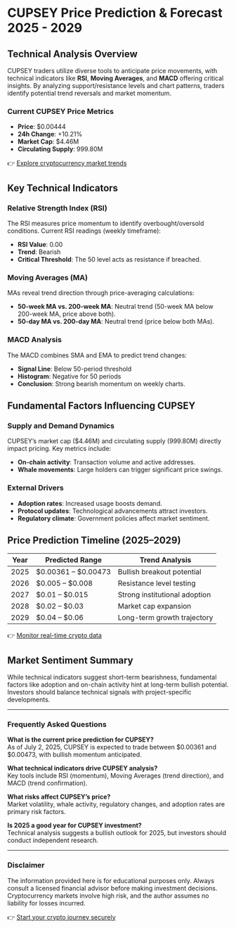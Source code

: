 # CUPSEY Price Prediction & Forecast 2025 - 2029

## Technical Analysis Overview

CUPSEY traders utilize diverse tools to anticipate price movements, with technical indicators like **RSI**, **Moving Averages**, and **MACD** offering critical insights. By analyzing support/resistance levels and chart patterns, traders identify potential trend reversals and market momentum.

### Current CUPSEY Price Metrics  
- **Price**: $0.00444  
- **24h Change**: +10.21%  
- **Market Cap**: $4.46M  
- **Circulating Supply**: 999.80M  

👉 [Explore cryptocurrency market trends](https://bit.ly/okx-bonus)

## Key Technical Indicators

### Relative Strength Index (RSI)  
The RSI measures price momentum to identify overbought/oversold conditions. Current RSI readings (weekly timeframe):  
- **RSI Value**: 0.00  
- **Trend**: Bearish  
- **Critical Threshold**: The 50 level acts as resistance if breached.

### Moving Averages (MA)  
MAs reveal trend direction through price-averaging calculations:  
- **50-week MA vs. 200-week MA**: Neutral trend (50-week MA below 200-week MA, price above both).  
- **50-day MA vs. 200-day MA**: Neutral trend (price below both MAs).  

### MACD Analysis  
The MACD combines SMA and EMA to predict trend changes:  
- **Signal Line**: Below 50-period threshold  
- **Histogram**: Negative for 50 periods  
- **Conclusion**: Strong bearish momentum on weekly charts.

## Fundamental Factors Influencing CUPSEY

### Supply and Demand Dynamics  
CUPSEY’s market cap ($4.46M) and circulating supply (999.80M) directly impact pricing. Key metrics include:  
- **On-chain activity**: Transaction volume and active addresses.  
- **Whale movements**: Large holders can trigger significant price swings.  

### External Drivers  
- **Adoption rates**: Increased usage boosts demand.  
- **Protocol updates**: Technological advancements attract investors.  
- **Regulatory climate**: Government policies affect market sentiment.  

## Price Prediction Timeline (2025–2029)  
| Year | Predicted Range | Trend Analysis |  
|------|------------------|----------------|  
| 2025 | $0.00361 – $0.00473 | Bullish breakout potential |  
| 2026 | $0.005 – $0.008 | Resistance level testing |  
| 2027 | $0.01 – $0.015 | Strong institutional adoption |  
| 2028 | $0.02 – $0.03 | Market cap expansion |  
| 2029 | $0.04 – $0.06 | Long-term growth trajectory |  

👉 [Monitor real-time crypto data](https://bit.ly/okx-bonus)

## Market Sentiment Summary  
While technical indicators suggest short-term bearishness, fundamental factors like adoption and on-chain activity hint at long-term bullish potential. Investors should balance technical signals with project-specific developments.

---

### Frequently Asked Questions  

**What is the current price prediction for CUPSEY?**  
As of July 2, 2025, CUPSEY is expected to trade between $0.00361 and $0.00473, with bullish momentum anticipated.  

**What technical indicators drive CUPSEY analysis?**  
Key tools include RSI (momentum), Moving Averages (trend direction), and MACD (trend confirmation).  

**What risks affect CUPSEY’s price?**  
Market volatility, whale activity, regulatory changes, and adoption rates are primary risk factors.  

**Is 2025 a good year for CUPSEY investment?**  
Technical analysis suggests a bullish outlook for 2025, but investors should conduct independent research.  

---

### Disclaimer  
The information provided here is for educational purposes only. Always consult a licensed financial advisor before making investment decisions. Cryptocurrency markets involve high risk, and the author assumes no liability for losses incurred.  

👉 [Start your crypto journey securely](https://bit.ly/okx-bonus)